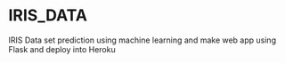 # IRIS_DATA
IRIS Data set prediction using machine learning and make web app using Flask and deploy into Heroku
